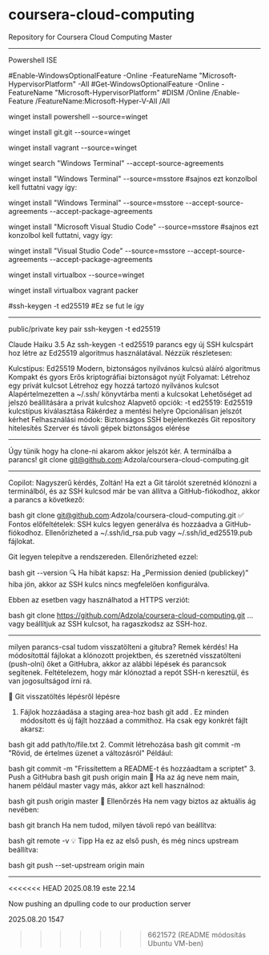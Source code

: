 # coursera-cloud-computing
Repository for Coursera Cloud Computing Master

**********************************************************************************************************************************************************
Powershell ISE 

#Enable-WindowsOptionalFeature -Online -FeatureName "Microsoft-HypervisorPlatform" -All
#Get-WindowsOptionalFeature -Online -FeatureName "Microsoft-HypervisorPlatform"
#DISM /Online /Enable-Feature /FeatureName:Microsoft-Hyper-V-All /All



winget install powershell --source=winget

winget install git.git --source=winget

winget install vagrant --source=winget

winget search "Windows Terminal" --accept-source-agreements 

winget install "Windows Terminal" --source=msstore    #sajnos ezt konzolbol kell futtatni vagy így:

winget install "Windows Terminal" --source=msstore --accept-source-agreements --accept-package-agreements

winget install "Microsoft Visual Studio Code" --source=msstore #sajnos ezt konzolbol kell futtatni, vagy így:

winget install "Visual Studio Code" --source=msstore --accept-source-agreements --accept-package-agreements


winget install virtualbox --source=winget

winget install virtualbox vagrant packer

#ssh-keygen -t ed25519   #Ez se fut le így

*****************************************************************************************************************************************************************
public/private key pair
ssh-keygen -t ed25519

Claude Haiku 3.5
Az ssh-keygen -t ed25519 parancs egy új SSH kulcspárt hoz létre az Ed25519 algoritmus használatával. Nézzük részletesen:

Kulcstípus: Ed25519
Modern, biztonságos nyilvános kulcsú aláíró algoritmus
Kompakt és gyors
Erős kriptográfiai biztonságot nyújt
Folyamat:
Létrehoz egy privát kulcsot
Létrehoz egy hozzá tartozó nyilvános kulcsot
Alapértelmezetten a ~/.ssh/ könyvtárba menti a kulcsokat
Lehetőséget ad jelszó beállítására a privát kulcshoz
Alapvető opciók:
-t ed25519: Ed25519 kulcstípus kiválasztása
Rákérdez a mentési helyre
Opcionálisan jelszót kérhet
Felhasználási módok:
Biztonságos SSH bejelentkezés
Git repository hitelesítés
Szerver és távoli gépek biztonságos elérése
**************************************************************************************************************************************************************************
Úgy tünik hogy ha clone-ni akarom akkor jelszót kér.
A terminálba a parancs!
git clone git@github.com:Adzola/coursera-cloud-computing.git

**************************************************************************************************************************************************************************
Copilot:
Nagyszerű kérdés, Zoltán! Ha ezt a Git tárolót szeretnéd klónozni a terminálból, és az SSH kulcsod már be van állítva a GitHub-fiókodhoz, akkor a parancs a következő:

bash
git clone git@github.com:Adzola/coursera-cloud-computing.git
✅ Fontos előfeltételek:
SSH kulcs legyen generálva és hozzáadva a GitHub-fiókodhoz. Ellenőrizheted a ~/.ssh/id_rsa.pub vagy ~/.ssh/id_ed25519.pub fájlokat.

Git legyen telepítve a rendszereden. Ellenőrizheted ezzel:

bash
git --version
🔍 Ha hibát kapsz:
Ha „Permission denied (publickey)” hiba jön, akkor az SSH kulcs nincs megfelelően konfigurálva.

Ebben az esetben vagy használhatod a HTTPS verziót:

bash
git clone https://github.com/Adzola/coursera-cloud-computing.git
…vagy beállítjuk az SSH kulcsot, ha ragaszkodsz az SSH-hoz.

**************************************************************************************************************************************************************************
milyen parancs-csal tudom visszatölteni a gitubra?
Remek kérdés! Ha módosítottál fájlokat a klónozott projektben, és szeretnéd visszatölteni (push-olni) őket a GitHubra, akkor az alábbi lépések és parancsok segítenek. Feltételezem, hogy már klónoztad a repót SSH-n keresztül, és van jogosultságod írni rá.

🚀 Git visszatöltés lépésről lépésre
1. Fájlok hozzáadása a staging area-hoz
bash
git add .
Ez minden módosított és új fájlt hozzáad a commithoz. Ha csak egy konkrét fájlt akarsz:

bash
git add path/to/file.txt
2. Commit létrehozása
bash
git commit -m "Rövid, de értelmes üzenet a változásról"
Például:

bash
git commit -m "Frissítettem a README-t és hozzáadtam a scriptet"
3. Push a GitHubra
bash
git push origin main
🔁 Ha az ág neve nem main, hanem például master vagy más, akkor azt kell használnod:

bash
git push origin master
🧠 Ellenőrzés
Ha nem vagy biztos az aktuális ág nevében:

bash
git branch
Ha nem tudod, milyen távoli repó van beállítva:

bash
git remote -v
💡 Tipp
Ha ez az első push, és még nincs upstream beállítva:

bash
git push --set-upstream origin main

********************************************************************************************************************************************************************

<<<<<<< HEAD
2025.08.19 este 22.14

Now pushing an dpulling code to our production server



2025.08.20 1547
>>>>>>> 6621572 (README módosítás Ubuntu VM-ben)


